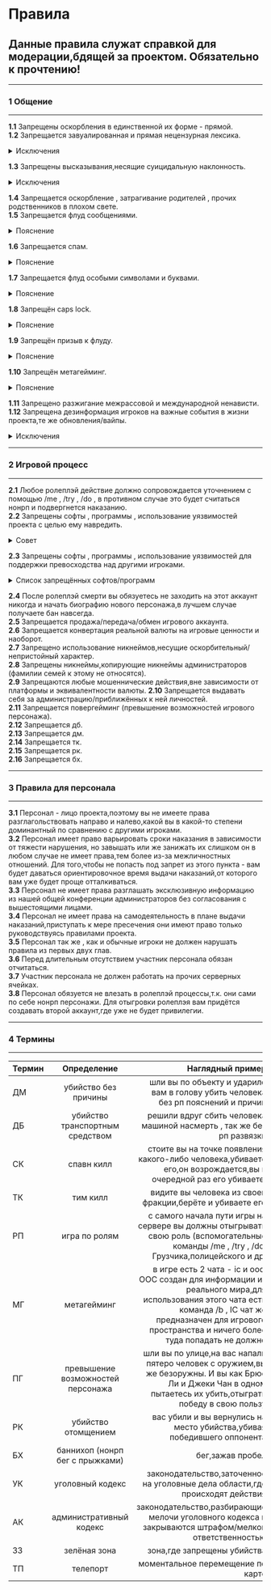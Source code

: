# Правила  
  
## Данные правила служат справкой для модерации,бдящей за проектом. Обязательно к прочтению!  
---  
### 1 Общение  
---  
__1.1__ Запрещены оскорбления в единственной их форме - прямой.  
__1.2__ Запрещается завуалированная и прямая нецензурная лексика.  

<details>
  <summary>Исключения</summary>
  <b>1</b> Ролеплэй ситуации,требующие отыгровки с данном видом выражений (те же похищения бандами)
  <br/>
  <b>2</b> Ролеплэй ситуации в обычном бытие (например,половой контакт).  
</details>  

__1.3__ Запрещены высказывания,несящие суицидальную наклонность.  

<details>
  <summary>Исключения</summary>
  <b>1</b> Ролеплэй ситуации,требующие размышления в данном русле для отыгровки роли.
  <br>
  <b>2</b> Использование,как элемент сатиры.  
</details>

__1.4__ Запрещается оскорбление , затрагивание родителей , прочих родственников в плохом свете.  
__1.5__ Запрещается флуд сообщениями.  

<details>
  <summary>Пояснение</summary>
Более трёх(включительно) одинаковых или похожих по смысловой нагрузке,написанию сообщений за минуту.  
</details>

__1.6__ Запрещается спам.

<details>
  <summary>Пояснение</summary>
Флуд (см. пояснение в пункте 1.5) с рекламной интеграцией.
Исключения: фан-паблики проекта/личные данные,такие как страница вконтакте (без призыва к лайкам,проявления активности)
</details>

__1.7__ Запрещается флуд особыми символами и буквами.  

<details>
  <summary>Пояснение</summary>
Флуд спец.символами - от 5 , флуд буквами и цифрами - от трёх подряд.
</details>

__1.8__ Запрещён caps lock.  

<details>
  <summary>Пояснение</summary>
От 5-ти символов подряд
</details>

__1.9__ Запрещён призыв к флуду.  

<details>
  <summary>Пояснение</summary>
Сообщения с просьбами поставить какой-либо знак,написать какое-либо слово
</details>

__1.10__ Запрещён метагейминг.

<details>
  <summary>Пояснение</summary>
Для информации в рамках игрового процесса используется обычный чат,для информации из реального мира - ooc чат (/b).
В случае если была допущена ошибка и ooc информация попала в ic чат (обычный чат) следует написать в ooc чат (/b) "откат".
Смайлики,прочие знаки в ic чате (обычном чате) так же будут приняты метагеймингом
</details>

__1.11__ Запрещено разжигание межрассовой и международной ненависти.  
__1.12__ Запрещена дезинформация игроков на важные события в жизни проекта,те же обновления/вайпы.  

<details>
  <summary>Исключения</summary>
  <b>1</b> Новостные фан-паблики,выкладывающие предположения.
  <b>2</b> Обсуждения,предположения.
</details>

---  
### 2 Игровой процесс  
---  
__2.1__ Любое ролеплэй действие должно сопровождается уточнением с помощью /me , /try , /do , в противном случае это будет считаться нонрп и подвергнется наказанию.  
__2.2__ Запрещены софты , программы , использование уязвимостей проекта с целью ему навредить.  

<details>
  <summary>Совет</summary>
  После нахождения данной уязвимости,бага,следует оставить своё обращение во вкладке <b>баги</b>.  
</details>  
  
__2.3__ Запрещены софты , программы , использование уязвимостей для поддержки превосходства над другими игроками.  

<details>
  <summary>Список запрещённых софтов/программ</summary>
ProphuntESP - показывает ВСЕ двигающиеся блоки 
</br>
ProphuntAura - персонаж сам бьёт движущиеся блоки
</br>
BedWarsNuker - персонаж сам ломает кровати в мини-игре BedWars.
</br>
Radar- Радар, показывающий игроков в некотором радиусе
</br>
SeeHealthOfHit - функция, выводящая информацию о жизнях врага, которого бьёт ваш персонаж, в чат
</br>
AutoRespawn - При смерти автоматически нажимается кнопка "Возродится"
</br>
ProphuntESP+ - улучшенная версия ProphuntESP.
</br>
OpenWalls - даёт возможность открывать сундуки через стены, залезть в печки, верстаки
</br>
Throw - ускорение кидания снежков, яиц, зелий.
</br>
LightFinder - эта функция показывает место, в которое последний раз ударила молния
</br>
EffectSaver - функция, сохраняющая эффекты зелий. Работает только тогда, когда вы стоите на месте.
</br>
PluginSee - показывает плагины на серверах
</br>
MAMC List - адреса к текст. документам для подбора паролей
</br>
TrollKill - после убийства игрока в чат автоматически пишется сообщение, которое вы до этого назначили.
</br>
NoSeeEffects - убирает негативные эффекты.
</br>
AutoFish - автоматическая ловля рыбы
</br>
ChestESP - эта функция показывает местоположение сундуков
</br>
FullBright - ВЕЧНОЕ ночное зрение
</br>
NoSlowDown - возможность есть, пить и ходить по песку душ без замедления
</br>
NoWeather - отключает смену погоды в игре (Дождь, снег)
</br>
PlayerESP - возможность видеть игроков, точнее "коробку", в которой этот игрок, сквозь стены
</br>
Tracers - обнаружение ближайших игроков
</br>
XRay - показывает все руды
</br>
NameTags - увеличивает ники игроков
</br>
FlyNCP - улучшенный Fly, который обходит анти-чит
</br>
AimbotAura - автоматическая наводка на игроков
</br>
AntiKnockBack - анти-отдача
</br>
AutoBlock - во время PvP автоматически ставится блок мечом
</br>
LeftClick - ускорение ударов (Работает, только когда у вас зажата левая кнопка мыши)
</br>
KillAura - бьет ближайших игроков
</br>
AuraWalls - бьет сквозь стены
</br>
ClickAimbot - автоматически поворачивает персонажа лицом к игроку, который ударил вашего персонажа
</br>
Criticals - постоянные критические удары
</br>
AutoDisconnect - ваш персонаж автоматически выходит с сервера, когда у него мало жизней
</br>
AutoDisconnect+ - улучшенный AutoDisconnect
</br>
AutoSoup - при маленьком количестве хп ест или пьет то что вы настроите (например зелье лечения)
</br>
KillAura+ - улучшенная KillAura
</br>
NoInvisibleAura - НЕ бьет невидимок(обход анти-киллауры)
</br>
AutoSword - при пвп автоматически берется меч в руку
</br>
BowAimbot - AimbotAura для лука
</br>
MobAura - KillAura для мобов
</br>
NoHurtCam - отключение покачивания камеры
</br>
AntiFire - защита от горения(огня)
</br>
FastBow - ускоренные выстрелы из лука
</br>
Regen - при полном голоде хп быстро восстанавливаются
</br>
QuakeAura - AimBotAura для мини-игры Quake
</br>
EnemyAura - для командных пвп, бьет ТОЛЬКО врагов
</br>
EnemyClickAimbot - EnemyAura+ClickAimbot
</br>
HitEnemy - дополнение к EnemyAura, улучшающие его работу
</br>
ArrowBlock - автоматически ставит блок мечом, когда в вашего персонажа летит стрела
</br>
AutoArmor - автоматически надевает лучшую броню, находящуюся в инвентаре
</br>
ClickAimBot+ - улучшенный ClickAimBot
</br>
AutoBlock+ - улучшенный AutoBlock
</br>
LeftClick+ - улучшенный LeftClick
</br>
SmallKnockback - Анти-отдача, но не такая сильная как AntiKnockback ( вас труднее спалить)
</br>
AutoSign Menu - настройка надписи на табличках, которая будет появляться на всех табличках, которые поставил ваш персонаж
</br>
FastPlace - с помощью этой функции ваш персонаж гораздо быстрее ставит блоки
</br>
InstantMine - ваш персонаж быстро ломает блоки
</br>
CreativeNuker - в определенном радиусе быстро ломает блоки
</br>
MagicCarpentNCP - с помощью этой функции ваш персонаж очень быстро ставит блоки под себя
и др.
</details>

__2.4__ После ролеплэй смерти вы обязуетесь не заходить на этот аккаунт никогда и начать биографию нового персонажа,в лучшем случае получаете бан навсегда.  
__2.5__ Запрещается продажа/передача/обмен игрового аккаунта.  
__2.6__ Запрещается конвертация реальной валюты на игровые ценности и наоборот.    
__2.7__ Запрещено использование никнеймов,несущие оскорбительный/непристойный характер.  
__2.8__ Запрещены никнеймы,копирующие никнеймы администраторов (фамилии семей к этому не относятся).  
__2.9__ Запрещаются любые мошеннические действия,вне зависимости от платформы и эквивалентности валюты.
__2.10__ Запрещается выдавать себя за администрацию/приближённых к ней личностей.  
__2.11__ Запрещается повергейминг (превышение возможностей игрового персонажа).  
__2.12__ Запрещается дб.   
__2.13__ Запрещается дм.  
__2.14__ Запрещается тк.  
__2.15__ Запрещается рк.  
__2.16__ Запрещается бх.  

---  
### 3 Правила для персонала  
---  
__3.1__ Персонал - лицо проекта,поэтому вы не имеете права разглагольствовать направо и налево,какой вы в какой-то степени доминантный по сравнению с другими игроками.  
__3.2__ Персонал имеет право варьировать сроки наказания в зависимости от тяжести нарушения, но завышать или же занижать их слишком он в любом случае не имеет права,тем более из-за межличностных отношений. Для того,чтобы не попасть под запрет из этого пункта - вам будет даваться ориентировочное время выдачи наказаний,от которого вам уже будет проще отталкиваться.  
__3.3__ Персонал не имеет права разглашать эксклюзивную информацию из нашей общей конференции администраторов без согласования с вышестоящими лицами.  
__3.4__ Персонал не имеет права на самодеятельность в плане выдачи наказаний,приступать к мере пресечения они имеют право только руководствуясь правилами проекта.  
__3.5__ Персонал так же , как и обычные игроки не должен нарушать правила из первых двух глав.  
__3.6__ Перед длительным отсутствием участник персонала обязан отчитаться.  
__3.7__ Участник персонала не должен работать на прочих серверных ячейках.  
__3.8__ Персонал обязуется не влезать в ролеплэй процессы,т.к. они сами по себе нонрп персонажи. Для отыгровки ролеплэя вам придётся создавать второй аккаунт,где уже не будет привилегии.  

---  
### 4 Термины  
---  

Термин      | Определение | Наглядный пример
:-------- |:-----:| -------:
ДМ  | убийство без причины  | шли вы по объекту и ударило вам в голову убить человека без рп пояснений и причин
ДБ     | убийство транспортным средством    | решили вдруг сбить человека машиной насмерть , так же без рп развязки
СК      | спавн килл     | стоите вы на точке появления какого-либо человека,убиваете его,он возрождается,вы в очередной раз его убиваете.
ТК      | тим килл     | видите вы человека из своей фракции,берёте и убиваете его
РП      | игра по ролям | с самого начала пути игры на сервере вы должны отыгрывать свою роль (вспомогательные команды /me , /try , /do. Грузчика,полицейского и др.
МГ      | метагейминг | в игре есть 2 чата - ic и ooc. OOC создан для информации из реального мира,для использования этого чата есть команда /b , IC чат же предназначен для игрового пространства и ничего более туда попадать не должно
ПГ      | превышение возможностей персонажа | шли вы по улице,на вас напали пятеро человек с оружием,вы же безоружны. И вы как Брюс Ли и Джеки Чан в одном пытаетесь их убить,отыграть победу в свою пользу
РК      | убийство отомщением | вас убили и вы вернулись на место убийства,убивая победившего оппонента 
БХ      | баннихоп (нонрп бег с прыжками) | бег,зажав пробел
УК      | уголовный кодекс | законодательство,заточенное на уголовные дела области,где происходят действия
АК      | административный кодекс | законодательство,разбирающие мелочи уголовного кодекса и закрываются штрафом/мелкой ответственностью
ЗЗ      | зелёная зона | зона,где запрещены убийства
ТП      | телепорт | моментальное перемещение по карте
